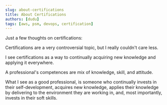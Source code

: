 ```yaml
---
slug: about-certifications
title: About Certifications
authors: [dudu]
tags: [aws, psm, devops, certification]
---
```


Just a few thoughts on certifications:

Certifications are a very controversial topic, but I really couldn't care less.

I see certifications as a way to continually acquiring new knowledge and applying it everywhere.

A professional's competences are mix of knowledge, skill, and attitude.

What I see as a good professional, is someone who continually invests in their self-development, acquires new knowledge, applies their knowledge by delivering to the environment they are working in, and, most importantly, invests in their soft skills.
